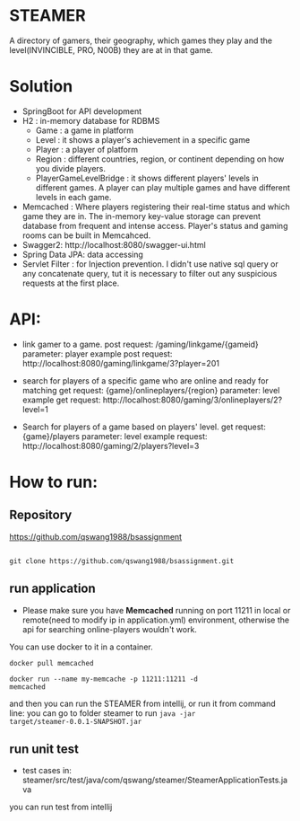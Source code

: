 # STEAMER
A directory of gamers, their geography, which games they play and the level(INVINCIBLE, PRO, N00B) they are at in that game.

# Solution
- SpringBoot for API development
- H2 : in-memory database for RDBMS
  - Game : a game in platform
  - Level : it shows a player's achievement in a specific game
  - Player : a player of platform
  - Region : different countries, region, or continent depending on how you divide players. 
  - PlayerGameLevelBridge : it shows different players' levels in different games. A player can play multiple games and have different levels in each game.
- Memcached : Where players registering their real-time status and which game they are in. The in-memory key-value storage can prevent database from frequent and intense access. Player's status and gaming rooms can be built in Memcahced. 
- Swagger2:  http://localhost:8080/swagger-ui.html
- Spring Data JPA: data accessing
- Servlet Filter : for Injection prevention. I didn't use native sql query or any concatenate query, tut it is necessary to filter out any suspicious requests at the first place. 

# API:
- link gamer to a game.
  post request: /gaming/linkgame/{gameid}
  parameter: player
  example post request: http://localhost:8080/gaming/linkgame/3?player=201

- search for players of a specific game who are online and ready for matching
  get request: {game}/onlineplayers/{region}
  parameter: level
  example get request: http://localhost:8080/gaming/3/onlineplayers/2?level=1

- Search for players of a game based on players' level.
  get request: {game}/players
  parameter: level
  example request: http://localhost:8080/gaming/2/players?level=3

# How to run:
## Repository
https://github.com/qswang1988/bsassignment

<code>
git clone https://github.com/qswang1988/bsassignment.git
</code>

## run application

* Please make sure you have <strong>Memcached</strong> running on port 11211 in local or remote(need to modify ip in application.yml) environment, otherwise the api for searching online-players wouldn't work. 

You can use docker to it in a container.

<code>docker pull memcached</code>

<code>docker run --name my-memcache -p 11211:11211 -d memcached</code>

and then you can run the STEAMER from intellij, or run it from command line: you can go to folder steamer to run 
<code>java -jar target/steamer-0.0.1-SNAPSHOT.jar</code>

## run unit test

- test cases in: 
steamer/src/test/java/com/qswang/steamer/SteamerApplicationTests.java

you can run test from intellij


